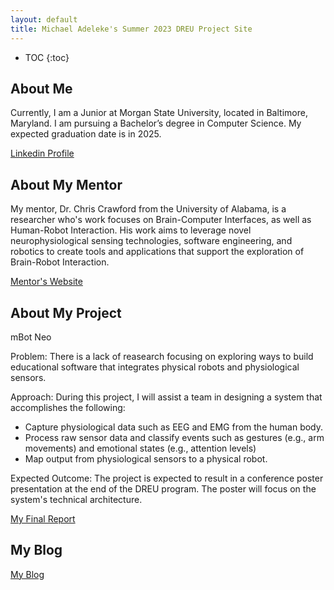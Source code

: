 ```yaml
---
layout: default
title: Michael Adeleke's Summer 2023 DREU Project Site
---
```


* TOC
{:toc}

## About Me

Currently, I am a Junior at Morgan State University, located in Baltimore, Maryland. I am pursuing a Bachelor’s degree in Computer Science. My expected graduation date is in 2025.

[Linkedin Profile](https://www.linkedin.com/in/michael-adeleke-4a1228217/)

## About My Mentor

My mentor, Dr. Chris Crawford from the University of Alabama, is a researcher who's work focuses on Brain-Computer Interfaces, as well as Human-Robot Interaction. His work aims to leverage novel neurophysiological sensing technologies, software engineering, and robotics to create tools and applications that support the exploration of Brain-Robot Interaction. 

[Mentor's Website](https://htilua.org/about-the-pi)

## About My Project

mBot Neo

Problem: There is a lack of reasearch focusing on exploring ways to build educational software that integrates physical robots and physiological sensors. 

Approach: During this project, I will assist a team in designing a system that accomplishes the following:

  - Capture physiological data such as EEG and EMG from the human body.
  - Process raw sensor data and classify events such as gestures (e.g., arm movements) and emotional states (e.g., attention levels)
  - Map output from physiological sensors to a physical robot. 

Expected Outcome: The project is expected to result in a conference poster presentation at the end of the DREU program. The poster will focus on the system's technical architecture.

[My Final Report](files/finalreport.pdf)

## My Blog

[My Blog](blog.html)
